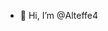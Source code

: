 - 👋 Hi, I’m @Alteffe4
<!---
Alteffe4/Alteffe4 is a ✨ special ✨ repository because its `README.md` (this file) appears on your GitHub profile.
You can click the Preview link to take a look at your changes.
--->
